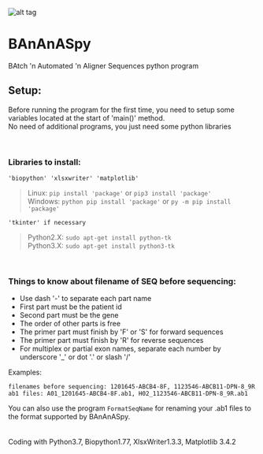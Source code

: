 ![alt tag](https://user-images.githubusercontent.com/80535244/112607815-e4ddcd80-8e19-11eb-9520-b5e1f27aeb09.png) 
# BAnAnASpy
BAtch 'n Automated 'n Aligner Sequences python program


## Setup:
Before running the program for the first time, you need to setup some variables located at the start of 'main()' method.\
No need of additional programs, you just need some python libraries

&nbsp;
### Libraries to install:
    'biopython' 'xlsxwriter' 'matplotlib'

>Linux: `pip install 'package'` or `pip3 install 'package'`\
>Windows: `python pip install 'package'` or `py -m pip install 'package'`

    'tkinter' if necessary
>Python2.X: `sudo apt-get install python-tk`\
>Python3.X: `sudo apt-get install python3-tk`

&nbsp;
### Things to know about filename of SEQ before sequencing:
* Use dash '-' to separate each part name
* First part must be the patient id
* Second part must be the gene
* The order of other parts is free
* The primer part must finish by 'F' or 'S' for forward sequences
* The primer part must finish by 'R' for reverse sequences
* For multiplex or partial exon names, separate each number by underscore '_' or dot '.' or slash '/'

Examples:

    filenames before sequencing: 1201645-ABCB4-8F, 1123546-ABCB11-DPN-8_9R
    ab1 files: A01_1201645-ABCB4-8F.ab1, H02_1123546-ABCB11-DPN-8_9R.ab1
You can also use the program `FormatSeqName` for renaming your .ab1 files to the format supported by BAnAnASpy.
<br/>
<br/>
<br/>
Coding with Python3.7, Biopython1.77, XlsxWriter1.3.3, Matplotlib 3.4.2
